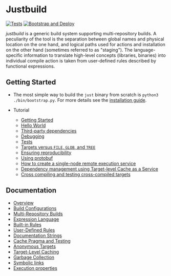 # Justbuild
[![Tests](../../actions/workflows/tests.yml/badge.svg)](https://github.com/oreiche/justbuild/actions/workflows/tests.yml)
[![Bootstrap and Deploy](../../actions/workflows/deploy.yml/badge.svg)](../../releases)

*justbuild* is a generic build system supporting multi-repository
builds. A peculiarity of the tool is the separation between global
names and physical location on the one hand, and logical paths
used for actions and installation on the other hand (sometimes referred to as
"staging"). The language-specific information to translate high-level
concepts (libraries, binaries) into individual compile action is
taken from user-defined rules described by functional expressions.

## Getting Started

* The most simple way to build the `just` binary from scratch
  is `python3 ./bin/bootstrap.py`. For more details see the
  [installation guide](INSTALL.md).

* Tutorial
  - [Getting Started](doc/tutorial/getting-started.md)
  - [Hello World](doc/tutorial/hello-world.md)
  - [Third-party dependencies](doc/tutorial/third-party-software.md)
  - [Debugging](doc/tutorial/debugging.md)
  - [Tests](doc/tutorial/tests.md)
  - [Targets versus `FILE`, `GLOB`, and `TREE`](doc/tutorial/target-file-glob-tree.md)
  - [Ensuring reproducibility](doc/tutorial/rebuild.md)
  - [Using protobuf](doc/tutorial/proto.md)
  - [How to create a single-node remote execution service](doc/tutorial/just-execute.org)
  - [Dependency management using Target-level Cache as a Service](doc/tutorial/just-serve.md)
  - [Cross compiling and testing cross-compiled targets](doc/tutorial/cross-compiling.md)

## Documentation

- [Overview](doc/concepts/overview.md)
- [Build Configurations](doc/concepts/configuration.md)
- [Multi-Repository Builds](doc/concepts/multi-repo.md)
- [Expression Language](doc/concepts/expressions.md)
- [Built-in Rules](doc/concepts/built-in-rules.md)
- [User-Defined Rules](doc/concepts/rules.md)
- [Documentation Strings](doc/concepts/doc-strings.md)
- [Cache Pragma and Testing](doc/concepts/cache-pragma.md)
- [Anonymous Targets](doc/concepts/anonymous-targets.md)
- [Target-Level Caching](doc/concepts/target-cache.md)
- [Garbage Collection](doc/concepts/garbage.md)
- [Symbolic links](doc/concepts/symlinks.md)
- [Execution properties](doc/concepts/execution-properties.md)
